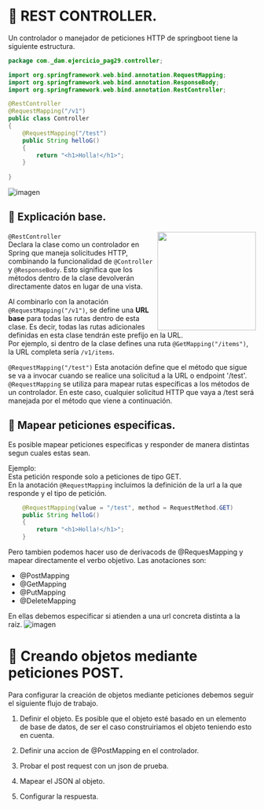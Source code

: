 # 📌 REST CONTROLLER.
Un controlador o manejador de peticiones HTTP de springboot tiene la siguiente estructura.

```java
package com._dam.ejercicio_pag29.controller;

import org.springframework.web.bind.annotation.RequestMapping;
import org.springframework.web.bind.annotation.ResponseBody;
import org.springframework.web.bind.annotation.RestController;

@RestController
@RequestMapping("/v1")
public class Controller
{
	@RequestMapping("/test")
	public String helloG()
	{
		return "<h1>Holla!</h1>";
	}
	
}
```

![imagen](https://github.com/user-attachments/assets/236117d1-19e6-43f4-88d8-cfa87ee1e1c7)


## 🔹 Explicación base.
`@RestController` 
<img align="right" height="200" src="https://github.com/user-attachments/assets/a2c0b328-f409-4f0b-ba36-074f5ef600e3"><img>  
Declara la clase como un controlador en Spring que maneja solicitudes HTTP, combinando la funcionalidad de `@Controller` y `@ResponseBody`. Esto significa que los métodos dentro de la clase devolverán directamente datos en lugar de una vista.  
   
Al combinarlo con la anotación `@RequestMapping("/v1")`, se define una **URL base** para todas las rutas dentro de esta clase. Es decir, todas las rutas adicionales definidas en esta clase tendrán este prefijo en la URL.   
Por ejemplo, si dentro de la clase defines una ruta `@GetMapping("/items")`, la URL completa sería `/v1/items`.

`@RequestMapping("/test")`
Esta anotación define que el método que sigue se va a invocar cuando se realice una solicitud a la URL o endpoint '/test'.   
`@RequestMapping` se utiliza para mapear rutas específicas a los métodos de un controlador. En este caso, cualquier solicitud HTTP que vaya a /test será manejada por el método que viene a continuación.

## 🔹 Mapear peticiones especificas.
Es posible mapear peticiones especificas y responder de manera distintas segun cuales estas sean.   
   
Ejemplo:   
Esta petición responde solo a peticiones de tipo GET.   
En la anotación `@RequestMapping` incluimos la definición de la url a la que responde y el tipo de petición.   
```java
	@RequestMapping(value = "/test", method = RequestMethod.GET)
	public String helloG()
	{
		return "<h1>Holla!</h1>";
	}
```

Pero tambien podemos hacer uso de derivacods de @RequesMapping y mapear directamente el verbo objetivo.
Las anotaciones son:
- @PostMapping
- @GetMapping
- @PutMapping
- @DeleteMapping

En ellas debemos especificar si atienden a una url concreta distinta a la raiz.
![imagen](https://github.com/user-attachments/assets/c9e7d0cf-921c-4653-9991-34376c5d5114)

# 📌 Creando objetos mediante peticiones POST.
Para configurar la creación de objetos mediante peticiones debemos seguir el siguiente flujo de trabajo.
1. Definir el objeto.
	Es posible que el objeto esté basado en un elemento de base de datos, de ser el caso construiriamos el objeto teniendo esto en cuenta.
2. Definir una accion de @PostMapping en el controlador.
	
3. Probar el post request con un json de prueba.
4. Mapear el JSON al objeto.
5. Configurar la respuesta.



















   
